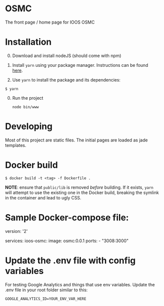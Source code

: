 # OSMC
The front page / home page for IOOS OSMC


# Installation

0. Download and install nodeJS (should come with npm)
0. Install `yarn` using your package manager. Instructions can be found [here](https://legacy.yarnpkg.com/en/docs/install/).

0. Use `yarn` to install the package and its dependencies:

```
$ yarn
```

0. Run the project

    ```
    node bin/www
    ```

# Developing

Most of this project are static files. The initial pages are loaded as jade
templates.  

# Docker build

```
$ docker build -t <tag> -f Dockerfile .
```

__NOTE__: ensure that `public/lib` is removed *before* building. If it exists,
`yarn` will attempt to use the existing one in the Docker build, breaking the symlink
in the container and lead to ugly CSS.

# Sample Docker-compose file:
version: '2'

services:
  ioos-osmc:
    image: osmc:0.0.1
    ports:
      - "3008:3000"

# Update the .env file with config variables
For testing Google Analytics and things that use env variables.
Update the .env file in your root folder similar to this:
```
GOOGLE_ANALYTICS_ID=YOUR_ENV_VAR_HERE
```
